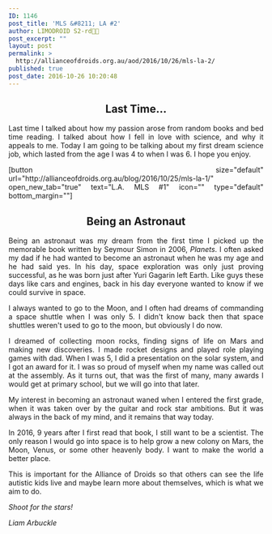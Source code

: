 ```yaml
---
ID: 1146
post_title: 'MLS &#8211; LA #2'
author: LIMODROID S2-rd🔭🔬
post_excerpt: ""
layout: post
permalink: >
  http://allianceofdroids.org.au/aod/2016/10/26/mls-la-2/
published: true
post_date: 2016-10-26 10:20:48
---
```

<h2 style="text-align: center;">Last Time...</h2>
<p style="text-align: justify;">Last time I talked about how my passion arose from random books and bed time reading. I talked about how I fell in love with science, and why it appeals to me. Today I am going to be talking about my first dream science job, which lasted from the age I was 4 to when I was 6. I hope you enjoy.</p>
<p style="text-align: justify;">[button size="default" url="http://allianceofdroids.org.au/blog/2016/10/25/mls-la-1/" open_new_tab="true" text="L.A. MLS #1" icon="" type="default" bottom_margin=""]</p>

<h2 style="text-align: center;">Being an Astronaut</h2>
<p style="text-align: justify;">Being an astronaut was my dream from the first time I picked up the memorable book written by Seymour Simon in 2006, <em>Planets</em>. I often asked my dad if he had wanted to become an astronaut when he was my age and he had said yes. In his day, space exploration was only just proving successful, as he was born just after Yuri Gagarin left Earth. Like guys these days like cars and engines, back in his day everyone wanted to know if we could survive in space.</p>
<p style="text-align: justify;">I always wanted to go to the Moon, and I often had dreams of commanding a space shuttle when I was only 5. I didn't know back then that space shuttles weren't used to go to the moon, but obviously I do now.</p>
<p style="text-align: justify;">I dreamed of collecting moon rocks, finding signs of life on Mars and making new discoveries. I made rocket designs and played role playing games with dad. When I was 5, I did a presentation on the solar system, and I got an award for it. I was so proud of myself when my name was called out at the assembly. As it turns out, that was the first of many, many awards I would get at primary school, but we will go into that later.</p>
<p style="text-align: justify;">My interest in becoming an astronaut waned when I entered the first grade, when it was taken over by the guitar and rock star ambitions. But it was always in the back of my mind, and it remains that way today.</p>
<p style="text-align: justify;">In 2016, 9 years after I first read that book, I still want to be a scientist. The only reason I would go into space is to help grow a new colony on Mars, the Moon, Venus, or some other heavenly body. I want to make the world a better place.</p>
<p style="text-align: justify;">This is important for the Alliance of Droids so that others can see the life autistic kids live and maybe learn more about themselves, which is what we aim to do.</p>
<p style="text-align: justify;"><em>Shoot for the stars!</em></p>
<p style="text-align: justify;"><em>Liam Arbuckle</em></p>